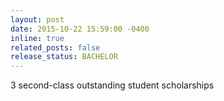 ```yaml
---
layout: post
date: 2015-10-22 15:59:00 -0400
inline: true
related_posts: false
release_status: BACHELOR
---
```


3 second-class outstanding student scholarships

